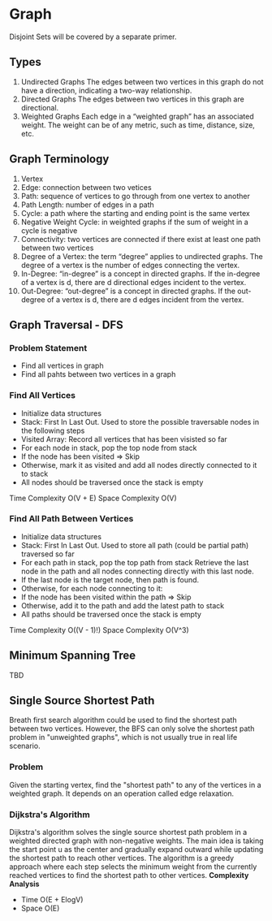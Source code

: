 # Graph 
Disjoint Sets will be covered by a separate primer.

## Types 
1. Undirected Graphs
The edges between two vertices in this graph do not have a direction, indicating a two-way relationship.
2. Directed Graphs
The edges between two vertices in this graph are directional.
3. Weighted Graphs 
Each edge in a “weighted graph” has an associated weight. The weight can be of any metric, such as time, distance, size, etc.

## Graph Terminology 
1. Vertex 
2. Edge: connection between two vetices 
3. Path: sequence of vertices to go through from one vertex to another
4. Path Length: number of edges in a path
5. Cycle: a path where the starting and ending point is the same vertex 
6. Negative Weight Cycle: in weighted graphs if the sum of weight in a cycle is negative 
7. Connectivity: two vertices are connected if there exist at least one path between two vertices
8. Degree of a Vertex: the term “degree” applies to undirected graphs. The degree of a vertex is the number of edges connecting the vertex. 
9. In-Degree: “in-degree” is a concept in directed graphs. If the in-degree of a vertex is d, there are d directional edges incident to the vertex. 
10. Out-Degree: “out-degree” is a concept in directed graphs. If the out-degree of a vertex is d, there are d edges incident from the vertex. 

## Graph Traversal - DFS 
### Problem Statement 
- Find all vertices in graph 
- Find all pahts between two vertices in a graph 

### Find All Vertices 
- Initialize data structures 
 - Stack: First In Last Out. Used to store the possible traversable nodes in the following steps 
 - Visited Array: Record all vertices that has been visisted so far
- For each node in stack, pop the top node from stack 
 - If the node has been visited => Skip
 - Otherwise, mark it as visited and add all nodes directly connected to it to stack
- All nodes should be traversed once the stack is empty

Time Complexity O(V + E)
Space Complexity O(V)

### Find All Path Between Vertices 
- Initialize data structures 
 - Stack: First In Last Out. Used to store all path (could be partial path) traversed so far
- For each path in stack, pop the top path from stack Retrieve the last node in the path and all nodes connecting directly with this last node. 
 - If the last node is the target node, then path is found.
 - Otherwise, for each node connecting to it:
  - If the node has been visited within the path => Skip
  - Otherwise, add it to the path and add the latest path to stack
- All paths should be traversed once the stack is empty

Time Complexity O((V - 1)!)
Space Complexity O(V^3)

## Minimum Spanning Tree 
TBD 

## Single Source Shortest Path
Breath first search algorithm could be used to find the shortest path between two vertices. However, the BFS can only solve the shortest path problem in "unweighted graphs", which is not usually true in real life scenario.

### Problem
Given the starting vertex, find the "shortest path" to any of the vertices in a weighted graph. It depends on an operation called edge relaxation.

### Dijkstra's Algorithm
Dijkstra's algorithm solves the single source shortest path problem in a weighted directed graph with non-negative weights. The main idea is taking the start point u as the center and gradually expand outward while updating the shortest path to reach other vertices. The algorithm is a greedy approach where each step selects the minimum weight from the currently reached vertices to find the shortest path to other vertices.
**Complexity Analysis**
- Time O(E + ElogV)
- Space O(E)






